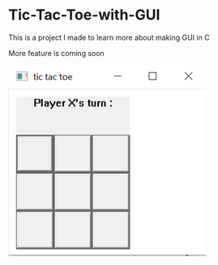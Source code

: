 # Tic-Tac-Toe-with-GUI
This is a project I made to learn more about making GUI in C

More feature is coming soon

![Game play](https://github.com/MinhPhu0304/Tic-Tac-Toe-with-GUI/blob/master/Screenshot_Game_play.png)

